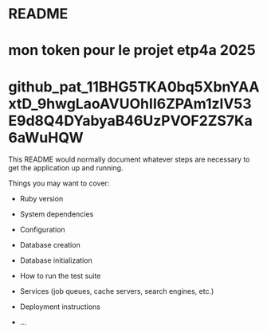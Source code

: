 # README

# mon token pour le projet etp4a 2025 
# 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
This README would normally document whatever steps are necessary to get the
application up and running.

Things you may want to cover:

* Ruby version

* System dependencies

* Configuration

* Database creation

* Database initialization

* How to run the test suite

* Services (job queues, cache servers, search engines, etc.)

* Deployment instructions

* ...
